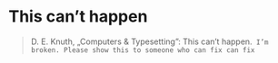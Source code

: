 # This can’t happen

> D. E. Knuth, „Computers & Typesetting”:
>      This can’t happen.`
>      I’m broken. Please show this to someone who can fix can fix`
